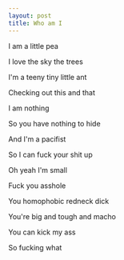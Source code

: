 ```yaml
---
layout: post
title: Who am I
---
```

I am a little pea

I love the sky the trees

I'm a teeny tiny little ant

Checking out this and that

I am nothing

So you have nothing to hide

And I'm a pacifist

So I can fuck your shit up

Oh yeah I'm small

Fuck you asshole

You homophobic redneck dick

You're big and tough and macho

You can kick my ass

So fucking what
